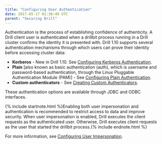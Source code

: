 ```yaml
---
title: "Configuring User Authentication"
date: 2017-05-17 01:38:49 UTC
parent: "Securing Drill"
---
```

Authentication is the process of establishing confidence of authenticity. A Drill client user is authenticated when a drillbit process running in a Drill cluster confirms the identity it is presented with.  Drill 1.10 supports several authentication mechanisms through which users can prove their identity before accessing cluster data: 

* **Kerberos** - New in Drill 1.10. See [Configuring Kerberos Authentication]({{site.baseurl}}/docs/configuring-kerberos-authentication/).
* **Plain** [also known as basic authentication (auth), which is username and password-based authentication, through the Linux Pluggable Authentication Module (PAM)] - See [Configuring Plain Authentication]({{site.baseurl}}/docs/configuring-plain-authentication/).
* **Custom authenticators** - See [Creating Custom Authenticators]({{site.baseurl}}/docs/creating-custom-authenticators).

These authentication options are available through JDBC and ODBC interfaces.  


{% include startnote.html %}Enabling both user impersonation and authentication is recommended to restrict access to data and improve security. When user impersonation is enabled, Drill executes the client requests as the authenticated user. Otherwise, Drill executes client requests as the user that started the drillbit process.{% include endnote.html %}  

For more information, see [Configuring User Impersonation]({{site.baseurl}}/docs/configuring-user-impersonation/). 






